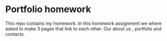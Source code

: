# Portfolio homework 
This repo contains my homework.
In this homework assignment we where asked to make 3 pages that link to each other.
Our about us , portfolio and contacts.
